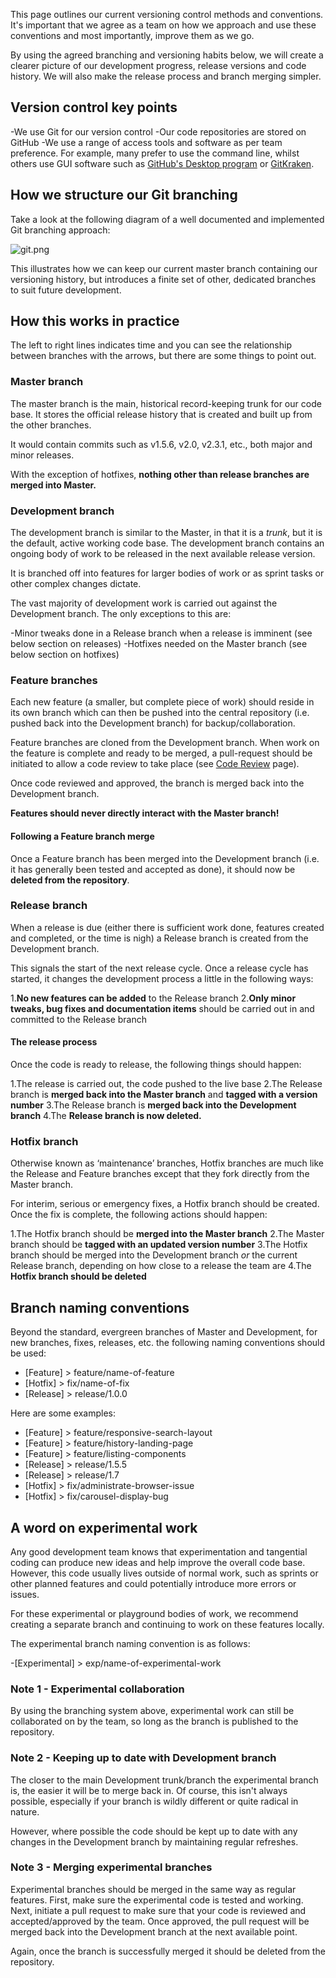This page outlines our current versioning control methods and conventions. It's important that we agree as a team on how we approach and use these conventions and most importantly, improve them as we go. 

By using the agreed branching and versioning habits below, we will create a clearer picture of our development progress, release versions and code history. We will also make the release process and branch merging simpler.

## Version control key points

-We use Git for our version control
-Our code repositories are stored on GitHub
-We use a range of access tools and software as per team preference. For example, many prefer to use the command line, whilst others use GUI software such as [GitHub's Desktop program](https://desktop.github.com/) or [GitKraken](https://www.gitkraken.com/).

## How we structure our Git branching

Take a look at the following diagram of a well documented and implemented Git branching approach:

![git.png]({{site.baseurl}}/git.png)

This illustrates how we can keep our current master branch containing our versioning history, but introduces a finite set of other, dedicated branches to suit future development.

## How this works in practice

The left to right lines indicates time and you can see the relationship between branches with the arrows, but there are some things to point out.

### Master branch

The master branch is the main, historical record-keeping trunk for our code base. It stores the official release history that is created and built up from the other branches. 

It would contain commits such as v1.5.6, v2.0, v2.3.1, etc., both major and minor releases.

With the exception of hotfixes, **nothing other than release branches are merged into Master.**

### Development branch

The development branch is similar to the Master, in that it is a _trunk_, but it is the default, active working code base. The development branch contains an ongoing body of work to be released in the next available release version.

It is branched off into features for larger bodies of work or as sprint tasks or other complex changes dictate.

The vast majority of development work is carried out against the Development branch. The only exceptions to this are:

-Minor tweaks done in a Release branch when a release is imminent (see below section on releases)
-Hotfixes needed on the Master branch (see below section on hotfixes)

### Feature branches

Each new feature (a smaller, but complete piece of work) should reside in its own branch which can then be pushed into the central repository (i.e. pushed back into the Development branch) for backup/collaboration.

Feature branches are cloned from the Development branch. When work on the feature is complete and ready to be merged, a pull-request should be initiated to allow a code review to take place (see [Code Review](/code-reviews) page).

Once code reviewed and approved, the branch is merged back into the Development branch. 

**Features should never directly interact with the Master branch!**

#### Following a Feature branch merge

Once a Feature branch has been merged into the Development branch (i.e. it has generally been tested and accepted as done), it should now be **deleted from the repository**. 

### Release branch

When a release is due (either there is sufficient work done, features created and completed, or the time is nigh) a Release branch is created from the Development branch.

This signals the start of the next release cycle. Once a release cycle has started, it changes the development process a little in the following ways:

1.**No new features can be added** to the Release branch
2.**Only minor tweaks, bug fixes and documentation items** should be carried out in and committed to the Release branch

#### The release process

Once the code is ready to release, the following things should happen:

1.The release is carried out, the code pushed to the live base
2.The Release branch is **merged back into the Master branch** and **tagged with a version number**
3.The Release branch is **merged back into the Development branch**
4.The **Release branch is now deleted.**

### Hotfix branch

Otherwise known as ‘maintenance’ branches, Hotfix branches are much like the Release and Feature branches except that they fork directly from the Master branch.

For interim, serious or emergency fixes, a Hotfix branch should be created. Once the fix is complete, the following actions should happen:

1.The Hotfix branch should be **merged into the Master branch**
2.The Master branch should be **tagged with an updated version number**
3.The Hotfix branch should be merged into the Development branch _or_ the current Release branch, depending on how close to a release the team are
4.The **Hotfix branch should be deleted** 

## Branch naming conventions

Beyond the standard, evergreen branches of Master and Development, for new branches, fixes, releases, etc. the following naming conventions should be used:

- [Feature] > feature/name-of-feature
- [Hotfix] > fix/name-of-fix
- [Release] > release/1.0.0

Here are some examples:

- [Feature] > feature/responsive-search-layout
- [Feature] > feature/history-landing-page
- [Feature] > feature/listing-components
- [Release] > release/1.5.5
- [Release] > release/1.7
- [Hotfix] > fix/administrate-browser-issue
- [Hotfix] > fix/carousel-display-bug

## A word on experimental work

Any good development team knows that experimentation and tangential coding can produce new ideas and help improve the overall code base. However, this code usually lives outside of normal work, such as sprints or other planned features and could potentially introduce more errors or issues.

For these experimental or playground bodies of work, we recommend creating a separate branch and continuing to work on these features locally. 

The experimental branch naming convention is as follows:

-[Experimental] > exp/name-of-experimental-work


### Note 1 - Experimental collaboration

By using the branching system above, experimental work can still be collaborated on by the team, so long as the branch is published to the repository.

### Note 2 - Keeping up to date with Development branch

The closer to the main Development trunk/branch the experimental branch is, the easier it will be to merge back in. Of course, this isn't always possible, especially if your branch is wildly different or quite radical in nature. 

However, where possible the code should be kept up to date with any changes in the Development branch by maintaining regular refreshes.

### Note 3 - Merging experimental branches

Experimental branches should be merged in the same way as regular features. First, make sure the experimental code is tested and working. Next, initiate a pull request to make sure that your code is reviewed and accepted/approved by the team. Once approved, the pull request will be merged back into the Development branch at the next available point.

Again, once the branch is successfully merged it should be deleted from the repository.



